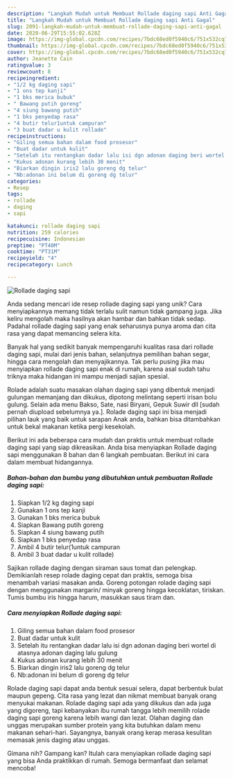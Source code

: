 ```yaml
---
description: "Langkah Mudah untuk Membuat Rollade daging sapi Anti Gagal"
title: "Langkah Mudah untuk Membuat Rollade daging sapi Anti Gagal"
slug: 2091-langkah-mudah-untuk-membuat-rollade-daging-sapi-anti-gagal
date: 2020-06-29T15:55:02.628Z
image: https://img-global.cpcdn.com/recipes/7bdc68ed0f5940c6/751x532cq70/rollade-daging-sapi-foto-resep-utama.jpg
thumbnail: https://img-global.cpcdn.com/recipes/7bdc68ed0f5940c6/751x532cq70/rollade-daging-sapi-foto-resep-utama.jpg
cover: https://img-global.cpcdn.com/recipes/7bdc68ed0f5940c6/751x532cq70/rollade-daging-sapi-foto-resep-utama.jpg
author: Jeanette Cain
ratingvalue: 3
reviewcount: 8
recipeingredient:
- "1/2 kg daging sapi"
- "1 ons tep kanji"
- "1 bks merica bubuk"
- " Bawang putih goreng"
- "4 siung bawang putih"
- "1 bks penyedap rasa"
- "4 butir telur1untuk campuran"
- "3 buat dadar u kulit rollade"
recipeinstructions:
- "Giling semua bahan dalam food prosesor"
- "Buat dadar untuk kulit"
- "Setelah itu rentangkan dadar lalu isi dgn adonan daging beri wortel di atasnya adonan daging lalu gulung"
- "Kukus adonan kurang lebih 30 menit"
- "Biarkan dingin iris2 lalu goreng dg telur"
- "Nb:adonan ini belum di goreng dg telur"
categories:
- Resep
tags:
- rollade
- daging
- sapi

katakunci: rollade daging sapi 
nutrition: 259 calories
recipecuisine: Indonesian
preptime: "PT40M"
cooktime: "PT31M"
recipeyield: "4"
recipecategory: Lunch

---
```



![Rollade daging sapi](https://img-global.cpcdn.com/recipes/7bdc68ed0f5940c6/751x532cq70/rollade-daging-sapi-foto-resep-utama.jpg)

Anda sedang mencari ide resep rollade daging sapi yang unik? Cara menyiapkannya memang tidak terlalu sulit namun tidak gampang juga. Jika keliru mengolah maka hasilnya akan hambar dan bahkan tidak sedap. Padahal rollade daging sapi yang enak seharusnya punya aroma dan cita rasa yang dapat memancing selera kita.

Banyak hal yang sedikit banyak mempengaruhi kualitas rasa dari rollade daging sapi, mulai dari jenis bahan, selanjutnya pemilihan bahan segar, hingga cara mengolah dan menyajikannya. Tak perlu pusing jika mau menyiapkan rollade daging sapi enak di rumah, karena asal sudah tahu triknya maka hidangan ini mampu menjadi sajian spesial.

Rolade adalah suatu masakan olahan daging sapi yang dibentuk menjadi gulungan memanjang dan dikukus, dipotong melintang seperti irisan bolu gulung. Selain ada menu Bakso, Sate, nasi Biryani, Gepuk Suwir dll [sudah pernah diupload sebelumnya ya.]. Rolade daging sapi ini bisa menjadi pilihan lauk yang baik untuk sarapan Anak anda, bahkan bisa ditambahkan untuk bekal makanan ketika pergi kesekolah.


Berikut ini ada beberapa cara mudah dan praktis untuk membuat rollade daging sapi yang siap dikreasikan. Anda bisa menyiapkan Rollade daging sapi menggunakan 8 bahan dan 6 langkah pembuatan. Berikut ini cara dalam membuat hidangannya.

<!--inarticleads1-->

##### Bahan-bahan dan bumbu yang dibutuhkan untuk pembuatan Rollade daging sapi:

1. Siapkan 1/2 kg daging sapi
1. Gunakan 1 ons tep kanji
1. Gunakan 1 bks merica bubuk
1. Siapkan  Bawang putih goreng
1. Siapkan 4 siung bawang putih
1. Siapkan 1 bks penyedap rasa
1. Ambil 4 butir telur(1untuk campuran
1. Ambil 3 buat dadar u kulit rollade)


Sajikan rollade daging dengan siraman saus tomat dan pelengkap. Demikianlah resep rolade daging cepat dan praktis, semoga bisa menambah variasi masakan anda. Goreng potongan rolade daging sapi dengan menggunakan margarin/ minyak goreng hingga kecoklatan, tiriskan. Tumis bumbu iris hingga harum, masukkan saus tiram dan. 

<!--inarticleads2-->

##### Cara menyiapkan Rollade daging sapi:

1. Giling semua bahan dalam food prosesor
1. Buat dadar untuk kulit
1. Setelah itu rentangkan dadar lalu isi dgn adonan daging beri wortel di atasnya adonan daging lalu gulung
1. Kukus adonan kurang lebih 30 menit
1. Biarkan dingin iris2 lalu goreng dg telur
1. Nb:adonan ini belum di goreng dg telur


Rolade daging sapi dapat anda bentuk sesuai selera, dapat berbentuk bulat maupun gepeng. Cita rasa yang lezat dan nikmat membuat banyak orang menyukai makanan. Rolade daging sapi ada yang dikukus dan ada juga yang digoreng, tapi kebanyakan ibu rumah tangga lebih memilih rolade daging sapi goreng karena lebih wangi dan lezat. Olahan daging dan unggas merupakan sumber protein yang kita butuhkan dalam menu makanan sehari-hari. Sayangnya, banyak orang kerap merasa kesulitan memasak jenis daging atau unggas. 

Gimana nih? Gampang kan? Itulah cara menyiapkan rollade daging sapi yang bisa Anda praktikkan di rumah. Semoga bermanfaat dan selamat mencoba!
